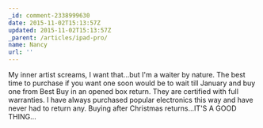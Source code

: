 ```yaml
---
_id: comment-2338999630
date: 2015-11-02T15:13:57Z
updated: 2015-11-02T15:13:57Z
_parent: /articles/ipad-pro/
name: Nancy
url: ''
---
```


My inner artist screams, I want that...but I'm a waiter by nature. The
best time to purchase if you want one soon would be to wait till January and buy
one from Best Buy in an opened box return. They are certified with full warranties.
I have always purchased popular electronics this way and have never had to return
any. Buying after Christmas returns...IT'S A GOOD THING...
